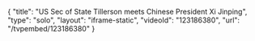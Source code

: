 {
    "title": "US Sec of State Tillerson meets Chinese President Xi Jinping",
    "type": "solo",
    "layout": "iframe-static",
    "videoId": "123186380",
    "url": "\/tvpembed\/123186380"
}